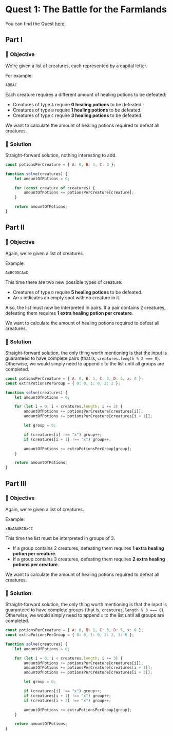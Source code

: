 # Quest 1: The Battle for the Farmlands

You can find the Quest [here](https://everybody.codes/event/2024/quests/1).

## Part I

### 🎯 Objective

We're given a list of creatures, each represented by a capital letter.

For example:

```
ABBAC
```

Each creature requires a different amount of healing potions to be defeated:

-   Creatures of type `A` require **0 healing potions** to be defeated.
-   Creatures of type `B` require **1 healing potions** to be defeated.
-   Creatures of type `C` require **3 healing potions** to be defeated.

We want to calculate the amount of healing potions required to defeat all creatures.

### 📜 Solution

Straight-forward solution, nothing interesting to add.

```js
const potionsPerCreature = { A: 0, B: 1, C: 3 };

function solve(creatures) {
    let amountOfPotions = 0;

    for (const creature of creatures) {
        amountOfPotions += potionsPerCreature[creature];
    }

    return amountOfPotions;
}
```

## Part II

### 🎯 Objective

Again, we're given a list of creatures.

Example:

```
AxBCDDCAxD
```

This time there are two new possible types of creature:

-   Creatures of type `D` require **5 healing potions** to be defeated.
-   An `x` indicates an empty spot with no creature in it.

Also, the list must now be interpreted in pairs. If a pair contains 2 creatures, defeating them requires **1 extra healing potion per creature**.

We want to calculate the amount of healing potions required to defeat all creatures.

### 📜 Solution

Straight-forward solution, the only thing worth mentioning is that the input is guaranteed to have complete pairs (that is, `creatures.length % 2 === 0`). Otherwise, we would simply need to append `x` to the list until all groups are completed.

```js
const potionsPerCreature = { A: 0, B: 1, C: 3, D: 5, x: 0 };
const extraPotionsPerGroup = { 0: 0, 1: 0, 2: 2 };

function solve(creatures) {
    let amountOfPotions = 0;

    for (let i = 0; i < creatures.length; i += 2) {
        amountOfPotions += potionsPerCreature[creatures[i]];
        amountOfPotions += potionsPerCreature[creatures[i + 1]];

        let group = 0;

        if (creatures[i] !== "x") group++;
        if (creatures[i + 1] !== "x") group++;

        amountOfPotions += extraPotionsPerGroup[group];
    }

    return amountOfPotions;
}
```

## Part III

### 🎯 Objective

Again, we're given a list of creatures.

Example:

```
xBxAAABCDxCC
```

This time the list must be interpreted in groups of 3.

-   If a group contains 2 creatures, defeating them requires **1 extra healing potion per creature**.
-   If a group contains 3 creatures, defeating them requires **2 extra healing potions per creature**.

We want to calculate the amount of healing potions required to defeat all creatures.

### 📜 Solution

Straight-forward solution, the only thing worth mentioning is that the input is guaranteed to have complete groups (that is, `creatures.length % 3 === 0`). Otherwise, we would simply need to append `x` to the list until all groups are completed.

```js
const potionsPerCreature = { A: 0, B: 1, C: 3, D: 5, x: 0 };
const extraPotionsPerGroup = { 0: 0, 1: 0, 2: 2, 3: 6 };

function solve(creatures) {
    let amountOfPotions = 0;

    for (let i = 0; i < creatures.length; i += 3) {
        amountOfPotions += potionsPerCreature[creatures[i]];
        amountOfPotions += potionsPerCreature[creatures[i + 1]];
        amountOfPotions += potionsPerCreature[creatures[i + 2]];

        let group = 0;

        if (creatures[i] !== "x") group++;
        if (creatures[i + 1] !== "x") group++;
        if (creatures[i + 2] !== "x") group++;

        amountOfPotions += extraPotionsPerGroup[group];
    }

    return amountOfPotions;
}
```
